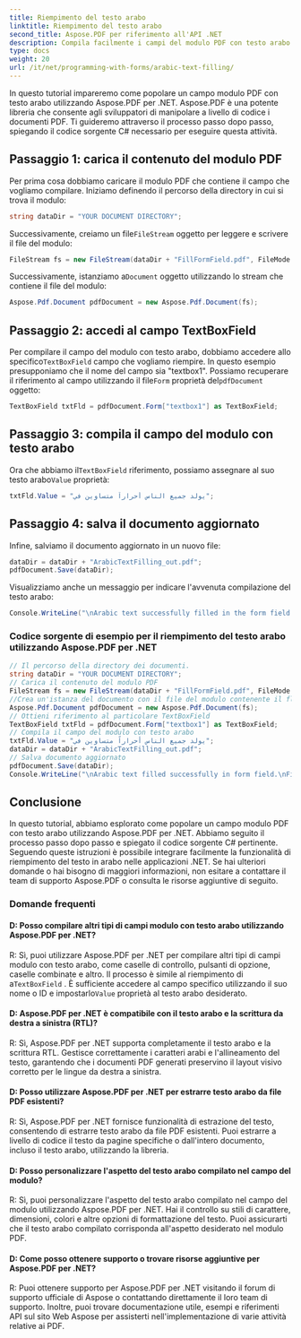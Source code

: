```yaml
---
title: Riempimento del testo arabo
linktitle: Riempimento del testo arabo
second_title: Aspose.PDF per riferimento all'API .NET
description: Compila facilmente i campi del modulo PDF con testo arabo utilizzando Aspose.PDF per .NET.
type: docs
weight: 20
url: /it/net/programming-with-forms/arabic-text-filling/
---
```

In questo tutorial impareremo come popolare un campo modulo PDF con testo arabo utilizzando Aspose.PDF per .NET. Aspose.PDF è una potente libreria che consente agli sviluppatori di manipolare a livello di codice i documenti PDF. Ti guideremo attraverso il processo passo dopo passo, spiegando il codice sorgente C# necessario per eseguire questa attività.

## Passaggio 1: carica il contenuto del modulo PDF

Per prima cosa dobbiamo caricare il modulo PDF che contiene il campo che vogliamo compilare. Iniziamo definendo il percorso della directory in cui si trova il modulo:

```csharp
string dataDir = "YOUR DOCUMENT DIRECTORY";
```

 Successivamente, creiamo un file`FileStream` oggetto per leggere e scrivere il file del modulo:

```csharp
FileStream fs = new FileStream(dataDir + "FillFormField.pdf", FileMode.Open, FileAccess.ReadWrite);
```

 Successivamente, istanziamo a`Document` oggetto utilizzando lo stream che contiene il file del modulo:

```csharp
Aspose.Pdf.Document pdfDocument = new Aspose.Pdf.Document(fs);
```

## Passaggio 2: accedi al campo TextBoxField

 Per compilare il campo del modulo con testo arabo, dobbiamo accedere allo specifico`TextBoxField` campo che vogliamo riempire. In questo esempio presupponiamo che il nome del campo sia "textbox1". Possiamo recuperare il riferimento al campo utilizzando il file`Form` proprietà del`pdfDocument` oggetto:

```csharp
TextBoxField txtFld = pdfDocument.Form["textbox1"] as TextBoxField;
```

## Passaggio 3: compila il campo del modulo con testo arabo

 Ora che abbiamo il`TextBoxField` riferimento, possiamo assegnare al suo testo arabo`Value` proprietà:

```csharp
txtFld.Value = "يولد جميع الناس أحراراً متساوين في";
```

## Passaggio 4: salva il documento aggiornato

Infine, salviamo il documento aggiornato in un nuovo file:

```csharp
dataDir = dataDir + "ArabicTextFilling_out.pdf";
pdfDocument.Save(dataDir);
```

Visualizziamo anche un messaggio per indicare l'avvenuta compilazione del testo arabo:

```csharp
Console.WriteLine("\nArabic text successfully filled in the form field.\nFile saved in the following location: " + dataDir);
```

### Codice sorgente di esempio per il riempimento del testo arabo utilizzando Aspose.PDF per .NET 
```csharp
// Il percorso della directory dei documenti.
string dataDir = "YOUR DOCUMENT DIRECTORY";
// Carica il contenuto del modulo PDF
FileStream fs = new FileStream(dataDir + "FillFormField.pdf", FileMode.Open, FileAccess.ReadWrite);
//Crea un'istanza del documento con il file del modulo contenente il flusso
Aspose.Pdf.Document pdfDocument = new Aspose.Pdf.Document(fs);
// Ottieni riferimento al particolare TextBoxField
TextBoxField txtFld = pdfDocument.Form["textbox1"] as TextBoxField;
// Compila il campo del modulo con testo arabo
txtFld.Value = "يولد جميع الناس أحراراً متساوين في";
dataDir = dataDir + "ArabicTextFilling_out.pdf";
// Salva documento aggiornato
pdfDocument.Save(dataDir);
Console.WriteLine("\nArabic text filled successfully in form field.\nFile saved at " + dataDir);
```

## Conclusione

In questo tutorial, abbiamo esplorato come popolare un campo modulo PDF con testo arabo utilizzando Aspose.PDF per .NET. Abbiamo seguito il processo passo dopo passo e spiegato il codice sorgente C# pertinente. Seguendo queste istruzioni è possibile integrare facilmente la funzionalità di riempimento del testo in arabo nelle applicazioni .NET. Se hai ulteriori domande o hai bisogno di maggiori informazioni, non esitare a contattare il team di supporto Aspose.PDF o consulta le risorse aggiuntive di seguito.

### Domande frequenti

#### D: Posso compilare altri tipi di campi modulo con testo arabo utilizzando Aspose.PDF per .NET?

 R: Sì, puoi utilizzare Aspose.PDF per .NET per compilare altri tipi di campi modulo con testo arabo, come caselle di controllo, pulsanti di opzione, caselle combinate e altro. Il processo è simile al riempimento di a`TextBoxField` . È sufficiente accedere al campo specifico utilizzando il suo nome o ID e impostarlo`Value` proprietà al testo arabo desiderato.

#### D: Aspose.PDF per .NET è compatibile con il testo arabo e la scrittura da destra a sinistra (RTL)?

R: Sì, Aspose.PDF per .NET supporta completamente il testo arabo e la scrittura RTL. Gestisce correttamente i caratteri arabi e l'allineamento del testo, garantendo che i documenti PDF generati preservino il layout visivo corretto per le lingue da destra a sinistra.

#### D: Posso utilizzare Aspose.PDF per .NET per estrarre testo arabo da file PDF esistenti?

R: Sì, Aspose.PDF per .NET fornisce funzionalità di estrazione del testo, consentendo di estrarre testo arabo da file PDF esistenti. Puoi estrarre a livello di codice il testo da pagine specifiche o dall'intero documento, incluso il testo arabo, utilizzando la libreria.

#### D: Posso personalizzare l'aspetto del testo arabo compilato nel campo del modulo?

R: Sì, puoi personalizzare l'aspetto del testo arabo compilato nel campo del modulo utilizzando Aspose.PDF per .NET. Hai il controllo su stili di carattere, dimensioni, colori e altre opzioni di formattazione del testo. Puoi assicurarti che il testo arabo compilato corrisponda all'aspetto desiderato nel modulo PDF.

#### D: Come posso ottenere supporto o trovare risorse aggiuntive per Aspose.PDF per .NET?

R: Puoi ottenere supporto per Aspose.PDF per .NET visitando il forum di supporto ufficiale di Aspose o contattando direttamente il loro team di supporto. Inoltre, puoi trovare documentazione utile, esempi e riferimenti API sul sito Web Aspose per assisterti nell'implementazione di varie attività relative ai PDF.